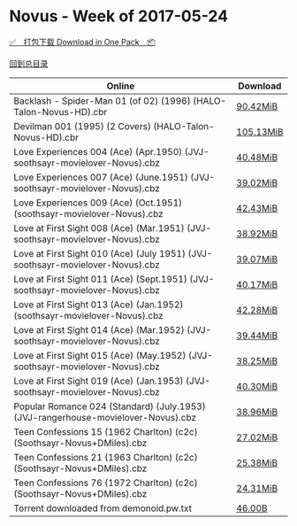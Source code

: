 # Novus - Week of 2017-05-24

[✅&emsp;打包下载 Download in One Pack&emsp;📦](https://pan.baidu.com/s/1geMaguf)

[回到总目录](https://github.com/alicewish/markdown/blob/master/Catalogs.md)



Online | Download
--- | ---
Backlash - Spider-Man 01 (of 02) (1996) (HALO-Talon-Novus-HD).cbr | [90.42MiB](https://pan.baidu.com/s/1geMaguf#list/path=%2FNovus%20-%20Week%20of%202017%20Q2%2FNovus%20-%20Week%20of%202017-05-24%2F%E3%82%B3%E3%82%BD%E3%82%AF%E3%82%A6%E3%82%BF%E3%82%A2%E3%82%AF%E3%82%B5%E3%82%BF%E3%82%A6%E3%82%B5%E3%82%A8%E3%82%AB%E3%82%AF%E3%82%AF%E3%82%A4%E3%82%B7%E3%82%AD%E3%82%A2%E3%82%A8%E3%82%A8%E3%82%AD%E3%82%A2%E3%82%AD%E3%82%A6%E3%82%AB%E3%82%A8%E3%82%B9%E3%82%A6%E3%82%B7%E3%82%B5%E3%82%A2&parentPath=%2FNovus%20-%20Week%20of%202017%20Q2)
Devilman 001 (1995) (2 Covers) (HALO-Talon-Novus-HD).cbr | [105.13MiB](https://pan.baidu.com/s/1geMaguf#list/path=%2FNovus%20-%20Week%20of%202017%20Q2%2FNovus%20-%20Week%20of%202017-05-24%2F%E3%82%BF%E3%82%A4%E3%82%A6%E3%82%A8%E3%82%A6%E3%82%A4%E3%82%AA%E3%82%AA%E3%82%AA%E3%82%AA%E3%82%AB%E3%82%AB%E3%82%A6%E3%82%B5%E3%82%A6%E3%82%B7%E3%82%A4%E3%82%B9%E3%82%B1%E3%82%BF%E3%82%A6%E3%82%AB%E3%82%B3%E3%82%B5%E3%82%A4%E3%82%AA%E3%82%B7%E3%82%B5%E3%82%BB%E3%82%AD%E3%82%B1%E3%82%BF&parentPath=%2FNovus%20-%20Week%20of%202017%20Q2)
Love Experiences 004 (Ace) (Apr.1950) (JVJ-soothsayr-movielover-Novus).cbz | [40.48MiB](https://pan.baidu.com/s/1geMaguf#list/path=%2FNovus%20-%20Week%20of%202017%20Q2%2FNovus%20-%20Week%20of%202017-05-24%2F%E3%82%A8%E3%82%A8%E3%82%B7%E3%82%A2%E3%82%B5%E3%82%A2%E3%82%BB%E3%82%A8%E3%82%AB%E3%82%AD%E3%82%BF%E3%82%B7%E3%82%B3%E3%82%B7%E3%82%AD%E3%82%AB%E3%82%AB%E3%82%AA%E3%82%AF%E3%82%BB%E3%82%AA%E3%82%AA%E3%82%BB%E3%82%AD%E3%82%B5%E3%82%A6%E3%82%BD%E3%82%AF%E3%82%B7%E3%82%BF%E3%82%B7%E3%82%AD&parentPath=%2FNovus%20-%20Week%20of%202017%20Q2)
Love Experiences 007 (Ace) (June.1951) (JVJ-soothsayr-movielover-Novus).cbz | [39.02MiB](https://pan.baidu.com/s/1geMaguf#list/path=%2FNovus%20-%20Week%20of%202017%20Q2%2FNovus%20-%20Week%20of%202017-05-24%2F%E3%82%B5%E3%82%B5%E3%82%AB%E3%82%B1%E3%82%BD%E3%82%BF%E3%82%A8%E3%82%AB%E3%82%A8%E3%82%BF%E3%82%AF%E3%82%A2%E3%82%A4%E3%82%B1%E3%82%AA%E3%82%AD%E3%82%B1%E3%82%A8%E3%82%B3%E3%82%BB%E3%82%B1%E3%82%B1%E3%82%A8%E3%82%AA%E3%82%BF%E3%82%A8%E3%82%AB%E3%82%B9%E3%82%BD%E3%82%AB%E3%82%BD%E3%82%AA&parentPath=%2FNovus%20-%20Week%20of%202017%20Q2)
Love Experiences 009 (Ace) (Oct.1951) (soothsayr-movielover-Novus).cbz | [42.43MiB](https://pan.baidu.com/s/1geMaguf#list/path=%2FNovus%20-%20Week%20of%202017%20Q2%2FNovus%20-%20Week%20of%202017-05-24%2F%E3%82%B9%E3%82%B3%E3%82%A8%E3%82%AB%E3%82%AD%E3%82%A8%E3%82%BD%E3%82%A6%E3%82%B1%E3%82%B3%E3%82%BD%E3%82%B7%E3%82%BD%E3%82%B7%E3%82%A8%E3%82%A2%E3%82%AF%E3%82%AA%E3%82%AB%E3%82%AD%E3%82%A2%E3%82%B5%E3%82%AF%E3%82%A6%E3%82%A6%E3%82%B5%E3%82%B5%E3%82%AA%E3%82%B3%E3%82%B9%E3%82%B7%E3%82%BF&parentPath=%2FNovus%20-%20Week%20of%202017%20Q2)
Love at First Sight 008 (Ace) (Mar.1951) (JVJ-soothsayr-movielover-Novus).cbz | [38.92MiB](https://pan.baidu.com/s/1geMaguf#list/path=%2FNovus%20-%20Week%20of%202017%20Q2%2FNovus%20-%20Week%20of%202017-05-24%2F%E3%82%B1%E3%82%B5%E3%82%AA%E3%82%AB%E3%82%A2%E3%82%AA%E3%82%AF%E3%82%AA%E3%82%B7%E3%82%B3%E3%82%A6%E3%82%B3%E3%82%A6%E3%82%B5%E3%82%BB%E3%82%AB%E3%82%B3%E3%82%A6%E3%82%B7%E3%82%B1%E3%82%AD%E3%82%BD%E3%82%A2%E3%82%B5%E3%82%A2%E3%82%A4%E3%82%BF%E3%82%A4%E3%82%B3%E3%82%B5%E3%82%AB%E3%82%B9&parentPath=%2FNovus%20-%20Week%20of%202017%20Q2)
Love at First Sight 010 (Ace) (July 1951) (JVJ-soothsayr-movielover-Novus).cbz | [39.07MiB](https://pan.baidu.com/s/1geMaguf#list/path=%2FNovus%20-%20Week%20of%202017%20Q2%2FNovus%20-%20Week%20of%202017-05-24%2F%E3%82%B1%E3%82%AD%E3%82%BD%E3%82%B3%E3%82%BB%E3%82%AF%E3%82%A6%E3%82%B9%E3%82%BF%E3%82%BF%E3%82%B9%E3%82%BD%E3%82%A6%E3%82%B9%E3%82%AB%E3%82%BB%E3%82%B5%E3%82%BB%E3%82%A2%E3%82%BD%E3%82%B5%E3%82%A2%E3%82%A2%E3%82%A2%E3%82%B7%E3%82%AA%E3%82%B5%E3%82%A8%E3%82%A4%E3%82%AB%E3%82%A2%E3%82%B1&parentPath=%2FNovus%20-%20Week%20of%202017%20Q2)
Love at First Sight 011 (Ace) (Sept.1951) (JVJ-soothsayr-movielover-Novus).cbz | [40.17MiB](https://pan.baidu.com/s/1geMaguf#list/path=%2FNovus%20-%20Week%20of%202017%20Q2%2FNovus%20-%20Week%20of%202017-05-24%2F%E3%82%A2%E3%82%BD%E3%82%A2%E3%82%AA%E3%82%BB%E3%82%AD%E3%82%B5%E3%82%B1%E3%82%AA%E3%82%BD%E3%82%BF%E3%82%A2%E3%82%B3%E3%82%B9%E3%82%AD%E3%82%A4%E3%82%B1%E3%82%BB%E3%82%B5%E3%82%BF%E3%82%B9%E3%82%AF%E3%82%B9%E3%82%AD%E3%82%AF%E3%82%B7%E3%82%BD%E3%82%B3%E3%82%B1%E3%82%A8%E3%82%A4%E3%82%A2&parentPath=%2FNovus%20-%20Week%20of%202017%20Q2)
Love at First Sight 013 (Ace) (Jan.1952) (soothsayr-movielover-Novus).cbz | [42.28MiB](https://pan.baidu.com/s/1geMaguf#list/path=%2FNovus%20-%20Week%20of%202017%20Q2%2FNovus%20-%20Week%20of%202017-05-24%2F%E3%82%A8%E3%82%A2%E3%82%AB%E3%82%A2%E3%82%A8%E3%82%AF%E3%82%AA%E3%82%A8%E3%82%B1%E3%82%BB%E3%82%B5%E3%82%B7%E3%82%AB%E3%82%B5%E3%82%AB%E3%82%B1%E3%82%B7%E3%82%A4%E3%82%B7%E3%82%A8%E3%82%A4%E3%82%BD%E3%82%A2%E3%82%AF%E3%82%B1%E3%82%AD%E3%82%BF%E3%82%AF%E3%82%A6%E3%82%BF%E3%82%B1%E3%82%BF&parentPath=%2FNovus%20-%20Week%20of%202017%20Q2)
Love at First Sight 014 (Ace) (Mar.1952) (JVJ-soothsayr-movielover-Novus).cbz | [39.44MiB](https://pan.baidu.com/s/1geMaguf#list/path=%2FNovus%20-%20Week%20of%202017%20Q2%2FNovus%20-%20Week%20of%202017-05-24%2F%E3%82%BF%E3%82%BD%E3%82%AF%E3%82%A2%E3%82%BF%E3%82%B3%E3%82%B3%E3%82%A4%E3%82%B7%E3%82%B9%E3%82%A4%E3%82%AA%E3%82%AB%E3%82%A2%E3%82%B9%E3%82%B5%E3%82%BF%E3%82%BF%E3%82%BD%E3%82%A8%E3%82%B5%E3%82%B5%E3%82%BB%E3%82%B1%E3%82%AB%E3%82%B7%E3%82%B1%E3%82%AB%E3%82%B7%E3%82%B7%E3%82%B5%E3%82%A4&parentPath=%2FNovus%20-%20Week%20of%202017%20Q2)
Love at First Sight 015 (Ace) (May.1952) (JVJ-soothsayr-movielover-Novus).cbz | [38.25MiB](https://pan.baidu.com/s/1geMaguf#list/path=%2FNovus%20-%20Week%20of%202017%20Q2%2FNovus%20-%20Week%20of%202017-05-24%2F%E3%82%B1%E3%82%AB%E3%82%B3%E3%82%AB%E3%82%AF%E3%82%BD%E3%82%B9%E3%82%AD%E3%82%B5%E3%82%B9%E3%82%AB%E3%82%BF%E3%82%A4%E3%82%B7%E3%82%AB%E3%82%B3%E3%82%A4%E3%82%BD%E3%82%A2%E3%82%AD%E3%82%BD%E3%82%A4%E3%82%BD%E3%82%AD%E3%82%AD%E3%82%B7%E3%82%AB%E3%82%AA%E3%82%AD%E3%82%B9%E3%82%B1%E3%82%B5&parentPath=%2FNovus%20-%20Week%20of%202017%20Q2)
Love at First Sight 019 (Ace) (Jan.1953) (JVJ-soothsayr-movielover-Novus).cbz | [40.30MiB](https://pan.baidu.com/s/1geMaguf#list/path=%2FNovus%20-%20Week%20of%202017%20Q2%2FNovus%20-%20Week%20of%202017-05-24%2F%E3%82%B1%E3%82%AF%E3%82%AD%E3%82%BF%E3%82%BD%E3%82%B7%E3%82%AB%E3%82%AA%E3%82%A4%E3%82%B5%E3%82%A8%E3%82%A8%E3%82%AB%E3%82%B5%E3%82%BF%E3%82%BF%E3%82%A4%E3%82%B7%E3%82%AA%E3%82%BF%E3%82%AA%E3%82%B3%E3%82%BD%E3%82%B7%E3%82%A4%E3%82%B1%E3%82%AD%E3%82%A6%E3%82%AD%E3%82%B3%E3%82%B9%E3%82%B5&parentPath=%2FNovus%20-%20Week%20of%202017%20Q2)
Popular Romance 024 (Standard) (July.1953) (JVJ-rangerhouse-movielover-Novus).cbz | [38.96MiB](https://pan.baidu.com/s/1geMaguf#list/path=%2FNovus%20-%20Week%20of%202017%20Q2%2FNovus%20-%20Week%20of%202017-05-24%2F%E3%82%A6%E3%82%BB%E3%82%A6%E3%82%A2%E3%82%A4%E3%82%BB%E3%82%B9%E3%82%B5%E3%82%AA%E3%82%A8%E3%82%B9%E3%82%B9%E3%82%A8%E3%82%B9%E3%82%AB%E3%82%A6%E3%82%AA%E3%82%B7%E3%82%A2%E3%82%B3%E3%82%B7%E3%82%B1%E3%82%AF%E3%82%B9%E3%82%AB%E3%82%A8%E3%82%A8%E3%82%AF%E3%82%B1%E3%82%B5%E3%82%A2%E3%82%A6&parentPath=%2FNovus%20-%20Week%20of%202017%20Q2)
Teen Confessions 15 (1962 Charlton) (c2c) (Soothsayr-Novus+DMiles).cbz | [27.02MiB](https://pan.baidu.com/s/1geMaguf#list/path=%2FNovus%20-%20Week%20of%202017%20Q2%2FNovus%20-%20Week%20of%202017-05-24%2F%E3%82%BB%E3%82%A4%E3%82%AD%E3%82%B3%E3%82%BB%E3%82%BB%E3%82%A8%E3%82%B3%E3%82%A4%E3%82%AD%E3%82%AA%E3%82%BF%E3%82%AA%E3%82%AD%E3%82%A8%E3%82%B3%E3%82%B9%E3%82%B7%E3%82%A4%E3%82%A8%E3%82%B9%E3%82%B9%E3%82%AB%E3%82%BB%E3%82%A4%E3%82%AA%E3%82%AD%E3%82%B7%E3%82%B9%E3%82%AF%E3%82%A4%E3%82%A6&parentPath=%2FNovus%20-%20Week%20of%202017%20Q2)
Teen Confessions 21 (1963 Charlton) (c2c) (Soothsayr-Novus+DMiles).cbz | [25.38MiB](https://pan.baidu.com/s/1geMaguf#list/path=%2FNovus%20-%20Week%20of%202017%20Q2%2FNovus%20-%20Week%20of%202017-05-24%2F%E3%82%A4%E3%82%B9%E3%82%AB%E3%82%BD%E3%82%AB%E3%82%AD%E3%82%BD%E3%82%A2%E3%82%A6%E3%82%A6%E3%82%B3%E3%82%A2%E3%82%A2%E3%82%B7%E3%82%AB%E3%82%BD%E3%82%B9%E3%82%A6%E3%82%AF%E3%82%AA%E3%82%B1%E3%82%BF%E3%82%B9%E3%82%A8%E3%82%BF%E3%82%B3%E3%82%B1%E3%82%A4%E3%82%B3%E3%82%B3%E3%82%BF%E3%82%A2&parentPath=%2FNovus%20-%20Week%20of%202017%20Q2)
Teen Confessions 76 (1972 Charlton) (c2c) (Soothsayr-Novus+DMiles).cbz | [24.31MiB](https://pan.baidu.com/s/1geMaguf#list/path=%2FNovus%20-%20Week%20of%202017%20Q2%2FNovus%20-%20Week%20of%202017-05-24%2F%E3%82%BD%E3%82%B5%E3%82%A6%E3%82%A8%E3%82%A4%E3%82%A2%E3%82%AB%E3%82%A2%E3%82%AA%E3%82%A6%E3%82%BB%E3%82%A6%E3%82%B3%E3%82%B3%E3%82%B1%E3%82%A2%E3%82%AF%E3%82%AD%E3%82%B1%E3%82%BF%E3%82%B1%E3%82%AB%E3%82%B1%E3%82%A6%E3%82%B9%E3%82%AA%E3%82%AF%E3%82%BB%E3%82%AF%E3%82%B3%E3%82%BF%E3%82%A2&parentPath=%2FNovus%20-%20Week%20of%202017%20Q2)
Torrent downloaded from demonoid.pw.txt | [46.00B](https://pan.baidu.com/s/1geMaguf#list/path=%2FNovus%20-%20Week%20of%202017%20Q2%2FNovus%20-%20Week%20of%202017-05-24%2F%E3%82%BD%E3%82%BB%E3%82%B3%E3%82%B9%E3%82%BD%E3%82%A8%E3%82%B5%E3%82%AA%E3%82%BD%E3%82%B3%E3%82%A8%E3%82%B9%E3%82%B3%E3%82%B9%E3%82%AA%E3%82%AB%E3%82%AA%E3%82%B7%E3%82%B5%E3%82%AD%E3%82%B9%E3%82%B1%E3%82%B7%E3%82%AB%E3%82%B1%E3%82%AF%E3%82%BF%E3%82%AB%E3%82%B5%E3%82%B3%E3%82%BF%E3%82%A2&parentPath=%2FNovus%20-%20Week%20of%202017%20Q2)